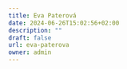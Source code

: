 ```yaml
---
title: Eva Paterová
date: 2024-06-26T15:02:56+02:00
description: ""
draft: false
url: eva-paterova
owner: admin
---
```


<!-- SECTION BREAK -->
